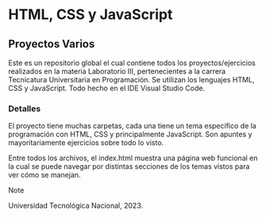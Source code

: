 # HTML, CSS y JavaScript

## Proyectos Varios

Este es un repositorio global el cual contiene todos los proyectos/ejercicios realizados en la materia Laboratorio III, pertenecientes a la carrera Tecnicatura Universitaria en Programación. Se utilizan los lenguajes HTML, CSS y JavaScript. Todo hecho en el IDE Visual Studio Code.

### Detalles
El proyecto tiene muchas carpetas, cada una tiene un tema específico de la programación con HTML, CSS y principalmente JavaScript. Son apuntes y mayoritariamente ejercicios sobre todo lo visto.

Entre todos los archivos, el index.html muestra una página web funcional en la cual se puede navegar por distintas secciones de los temas vistos para ver cómo se manejan.

> [!NOTE]
> Universidad Tecnológica Nacional, 2023.
